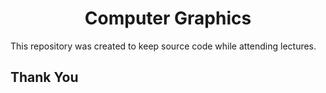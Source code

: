<h1 align="center">Computer Graphics</h1>

This repository was created to keep source code while attending lectures.

## Thank You
